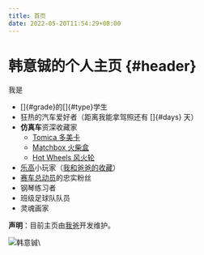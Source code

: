 ```yaml
---
title: 首页
date: 2022-05-20T11:54:29+08:00
---
```


# 韩意铖的个人主页 {#header}

我是

* []{#grade}的[]{#type}学生
* 狂热的汽车爱好者（距离我能拿驾照还有 []{#days} 天）
* **仿真车**资深收藏家
  * [Tomica 多美卡](https://www.tomy.cn/tomica)
  * [Matchbox 火柴盒](https://www.matchbox.com/)
  * [Hot Wheels 风火轮](https://www.hotwheels.com/)
* [乐高](https://www.lego.com/zh-cn)小玩家（[我和爸爸的收藏](https://brickver.com/@hanwentao)）
* [赛车总动员](https://cars.disney.com/)的忠实粉丝
* 钢琴练习者
* 班级足球队队员
* 灵魂画家

**声明**：目前主页由[我爸](https://hanwentao.net)开发维护。

![韩意铖](hanyicheng.jpg)\

<script>
  const GRADE = ["一年级", "二年级", "三年级", "四年级", "五年级", "六年级",
                 "初一", "初二", "初三", "高一", "高二", "高三",
                 "大一", "大二", "大三", "大四"];
  const TYPE = "小小小小小小中中中中中中大大大大";

  function computeAge(year, month, day) {
    let now = new Date();
    let thisYear = now.getFullYear();
    let age = thisYear - year;
    let birthday = new Date(thisYear, month - 1, day);
    return now >= birthday ? age : age - 1;
  }

  let target = Date.parse("2033-07-17T00:00:00+08:00");
  let now = Date.now();
  let days = Math.floor((target - now) / (24 * 60 * 60 * 1000));
  let grade = computeAge(2021, 9, 1);
  document.getElementById("grade").innerText = GRADE[grade];
  document.getElementById("type").innerText = TYPE[grade];
  document.getElementById("days").innerText = days;
</script>
